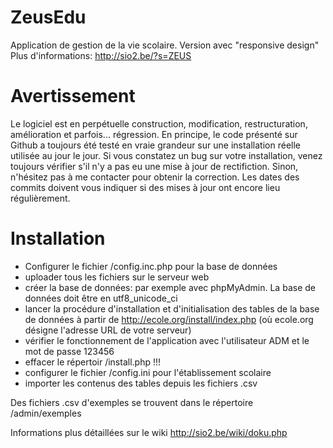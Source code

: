 ZeusEdu
=======
Application de gestion de la vie scolaire. Version avec "responsive design"
Plus d'informations: http://sio2.be/?s=ZEUS

Avertissement
=============
Le logiciel est en perpétuelle construction, modification, restructuration, amélioration et parfois... régression.
En principe, le code présenté sur Github a toujours été testé en vraie grandeur sur une installation réelle utilisée
au jour le jour.
Si vous constatez un bug sur votre installation, venez toujours vérifier s'il n'y a pas eu une mise à jour de rectifiction.
Sinon, n'hésitez pas à me contacter pour obtenir la correction.
Les dates des commits doivent vous indiquer si des mises à jour ont encore lieu régulièrement.

Installation
============

 - Configurer le fichier /config.inc.php pour la base de données
 - uploader tous les fichiers sur le serveur web
 - créer la base de données: par exemple avec phpMyAdmin. La base de données doit être en utf8_unicode_ci
 - lancer la procédure d'installation et d'initialisation des tables de la base de données à partir de http://ecole.org/install/index.php
 (où ecole.org désigne l'adresse URL de votre serveur)
 - vérifier le fonctionnement de l'application avec l'utilisateur ADM et le mot de passe 123456
 - effacer le répertoir /install.php !!!
 - configurer le fichier /config.ini pour l'établissement scolaire
 - importer les contenus des tables depuis les fichiers .csv

 Des fichiers .csv d'exemples se trouvent dans le répertoire /admin/exemples

 Informations plus détaillées sur le wiki http://sio2.be/wiki/doku.php
